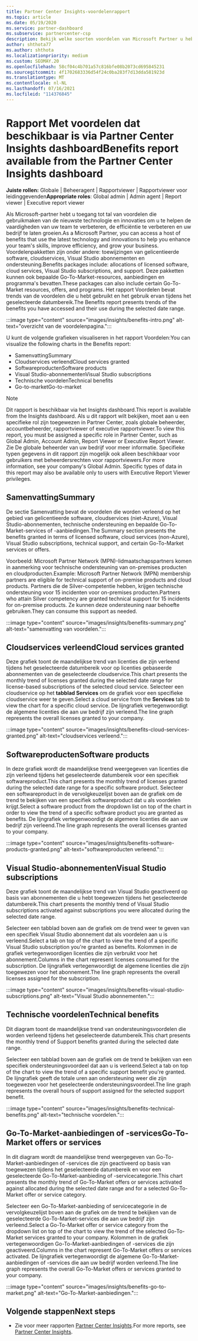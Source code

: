 ```yaml
---
title: Partner Center Insights-voordelenrapport
ms.topic: article
ms.date: 05/19/2020
ms.service: partner-dashboard
ms.subservice: partnercenter-csp
description: Bekijk welke soorten voordelen van Microsoft Partner u hebt gekregen om uw bedrijf te helpen groeien, de efficiëntie te verbeteren en de vaardigheden van uw team te verbeteren.
author: shthota77
ms.author: shthota
ms.localizationpriority: medium
ms.custom: SEOMAY.20
ms.openlocfilehash: 58cf04c4b701a57c816bfe08b2073cd695845231
ms.sourcegitcommit: 4f1702683336d54f24c0ba283f7d13dda581923d
ms.translationtype: MT
ms.contentlocale: nl-NL
ms.lasthandoff: 07/16/2021
ms.locfileid: "114376845"
---
```

# <a name="benefits-report-available-from-the-partner-center-insights-dashboard"></a><span data-ttu-id="d1b6a-103">Rapport Met voordelen dat beschikbaar is via Partner Center Insights dashboard</span><span class="sxs-lookup"><span data-stu-id="d1b6a-103">Benefits report available from the Partner Center Insights dashboard</span></span>

<span data-ttu-id="d1b6a-104">**Juiste rollen:** Globale | Beheeragent | Rapportviewer | Rapportviewer voor leidinggevenden</span><span class="sxs-lookup"><span data-stu-id="d1b6a-104">**Appropriate roles**: Global admin | Admin agent | Report viewer | Executive report viewer</span></span>

<span data-ttu-id="d1b6a-105">Als Microsoft-partner hebt u toegang tot tal van voordelen die gebruikmaken van de nieuwste technologie en innovaties om u te helpen de vaardigheden van uw team te verbeteren, de efficiëntie te verbeteren en uw bedrijf te laten groeien.</span><span class="sxs-lookup"><span data-stu-id="d1b6a-105">As a Microsoft Partner, you can access a host of benefits that use the latest technology and innovations to help you enhance your team's skills, improve efficiency, and grow your business.</span></span> <span data-ttu-id="d1b6a-106">Voordelenpakketten zijn onder andere: toewijzingen van gelicentieerde software, cloudservices, Visual Studio abonnementen en ondersteuning.</span><span class="sxs-lookup"><span data-stu-id="d1b6a-106">Benefits packages include: allocations of licensed software, cloud services, Visual Studio subscriptions, and support.</span></span> <span data-ttu-id="d1b6a-107">Deze pakketten kunnen ook bepaalde Go-To-Market-resources, aanbiedingen en programma's bevatten.</span><span class="sxs-lookup"><span data-stu-id="d1b6a-107">These packages can also include certain Go-To-Market resources, offers, and programs.</span></span> <span data-ttu-id="d1b6a-108">Het rapport Voordelen bevat trends van de voordelen die u hebt gebruikt en het gebruik ervan tijdens het geselecteerde datumbereik.</span><span class="sxs-lookup"><span data-stu-id="d1b6a-108">The Benefits report presents trends of the benefits you have accessed and their use during the selected date range.</span></span>

:::image type="content" source="images/insights/benefits-intro.png" alt-text="overzicht van de voordelenpagina.":::

<span data-ttu-id="d1b6a-110">U kunt de volgende grafieken visualiseren in het rapport Voordelen:</span><span class="sxs-lookup"><span data-stu-id="d1b6a-110">You can visualize the following charts in the Benefits report:</span></span>

- <span data-ttu-id="d1b6a-111">Samenvatting</span><span class="sxs-lookup"><span data-stu-id="d1b6a-111">Summary</span></span>
- <span data-ttu-id="d1b6a-112">Cloudservices verleend</span><span class="sxs-lookup"><span data-stu-id="d1b6a-112">Cloud services granted</span></span>
- <span data-ttu-id="d1b6a-113">Softwareproducten</span><span class="sxs-lookup"><span data-stu-id="d1b6a-113">Software products</span></span>
- <span data-ttu-id="d1b6a-114">Visual Studio-abonnementen</span><span class="sxs-lookup"><span data-stu-id="d1b6a-114">Visual Studio subscriptions</span></span>
- <span data-ttu-id="d1b6a-115">Technische voordelen</span><span class="sxs-lookup"><span data-stu-id="d1b6a-115">Technical benefits</span></span>
- <span data-ttu-id="d1b6a-116">Go-to-market</span><span class="sxs-lookup"><span data-stu-id="d1b6a-116">Go-to-market</span></span>

 > [!NOTE]
 > <span data-ttu-id="d1b6a-117">Dit rapport is beschikbaar via het Insights dashboard.</span><span class="sxs-lookup"><span data-stu-id="d1b6a-117">This report is available from the Insights dashboard.</span></span> <span data-ttu-id="d1b6a-118">Als u dit rapport wilt bekijken, moet aan u een specifieke rol zijn toegewezen in Partner Center, zoals globale beheerder, accountbeheerder, rapportviewer of executive rapportviewer.</span><span class="sxs-lookup"><span data-stu-id="d1b6a-118">To view this report, you must be assigned a specific role in Partner Center, such as Global Admin, Account Admin, Report Viewer or Executive Report Viewer.</span></span> <span data-ttu-id="d1b6a-119">Zie De globale beheerder van uw bedrijf voor meer informatie. Specifieke typen gegevens in dit rapport zijn mogelijk ook alleen beschikbaar voor gebruikers met beheerdersrechten voor rapportviewers.</span><span class="sxs-lookup"><span data-stu-id="d1b6a-119">For more information, see your company's Global Admin. Specific types of data in this report may also be available only to users with Executive Report Viewer privileges.</span></span>

## <a name="summary"></a><span data-ttu-id="d1b6a-120">Samenvatting</span><span class="sxs-lookup"><span data-stu-id="d1b6a-120">Summary</span></span>

<span data-ttu-id="d1b6a-121">De sectie Samenvatting bevat de voordelen die worden verleend op het gebied van gelicentieerde software, cloudservices (niet-Azure), Visual Studio-abonnementen, technische ondersteuning en bepaalde Go-To-Market-services of -aanbiedingen.</span><span class="sxs-lookup"><span data-stu-id="d1b6a-121">The Summary section presents the benefits granted in terms of licensed software, cloud services (non-Azure), Visual Studio subscriptions, technical support, and certain Go-To-Market services or offers.</span></span>

<span data-ttu-id="d1b6a-122">Voorbeeld: Microsoft Partner Network (MPN)-lidmaatschapspartners komen in aanmerking voor technische ondersteuning van on-premises producten en cloudproducten.</span><span class="sxs-lookup"><span data-stu-id="d1b6a-122">Example: Microsoft Partner Network (MPN) membership partners are eligible for technical support of on-premise products and cloud products.</span></span> <span data-ttu-id="d1b6a-123">Partners die de Silver-competentie hebben, krijgen technische ondersteuning voor 15 incidenten voor on-premises producten.</span><span class="sxs-lookup"><span data-stu-id="d1b6a-123">Partners who attain Silver competency are granted technical support for 15 incidents for on-premise products.</span></span> <span data-ttu-id="d1b6a-124">Ze kunnen deze ondersteuning naar behoefte gebruiken.</span><span class="sxs-lookup"><span data-stu-id="d1b6a-124">They can consume this support as needed.</span></span> 

:::image type="content" source="images/insights/benefits-summary.png" alt-text="samenvatting van voordelen.":::

## <a name="cloud-services-granted"></a><span data-ttu-id="d1b6a-126">Cloudservices verleend</span><span class="sxs-lookup"><span data-stu-id="d1b6a-126">Cloud services granted</span></span>

<span data-ttu-id="d1b6a-127">Deze grafiek toont de maandelijkse trend van licenties die zijn verleend tijdens het geselecteerde datumbereik voor op licenties gebaseerde abonnementen van de geselecteerde cloudservice.</span><span class="sxs-lookup"><span data-stu-id="d1b6a-127">This chart presents the monthly trend of licenses granted during the selected date range for license-based subscriptions of the selected cloud service.</span></span>
<span data-ttu-id="d1b6a-128">Selecteer een cloudservice op het **tabblad Services** om de grafiek voor een specifieke cloudservice weer te geven.</span><span class="sxs-lookup"><span data-stu-id="d1b6a-128">Select a cloud service from the **Services** tab to view the chart for a specific cloud service.</span></span> <span data-ttu-id="d1b6a-129">De lijngrafiek vertegenwoordigt de algemene licenties die aan uw bedrijf zijn verleend.</span><span class="sxs-lookup"><span data-stu-id="d1b6a-129">The line graph represents the overall licenses granted to your company.</span></span>

:::image type="content" source="images/insights/benefits-cloud-services-granted.png" alt-text="cloudservices verleend.":::

## <a name="software-products"></a><span data-ttu-id="d1b6a-131">Softwareproducten</span><span class="sxs-lookup"><span data-stu-id="d1b6a-131">Software products</span></span>

<span data-ttu-id="d1b6a-132">In deze grafiek wordt de maandelijkse trend weergegeven van licenties die zijn verleend tijdens het geselecteerde datumbereik voor een specifiek softwareproduct.</span><span class="sxs-lookup"><span data-stu-id="d1b6a-132">This chart presents the monthly trend of licenses granted during the selected date range for a specific software product.</span></span> <span data-ttu-id="d1b6a-133">Selecteer een softwareproduct in de vervolgkeuzelijst boven aan de grafiek om de trend te bekijken van een specifiek softwareproduct dat u als voordelen krijgt.</span><span class="sxs-lookup"><span data-stu-id="d1b6a-133">Select a software product from the dropdown list on top of the chart in order to view the trend of a specific software product you are granted as benefits.</span></span> <span data-ttu-id="d1b6a-134">De lijngrafiek vertegenwoordigt de algemene licenties die aan uw bedrijf zijn verleend.</span><span class="sxs-lookup"><span data-stu-id="d1b6a-134">The line graph represents the overall licenses granted to your company.</span></span>

:::image type="content" source="images/insights/benefits-software-products-granted.png" alt-text="softwareproducten verleend.":::

## <a name="visual-studio-subscriptions"></a><span data-ttu-id="d1b6a-136">Visual Studio-abonnementen</span><span class="sxs-lookup"><span data-stu-id="d1b6a-136">Visual Studio subscriptions</span></span>

<span data-ttu-id="d1b6a-137">Deze grafiek toont de maandelijkse trend van Visual Studio geactiveerd op basis van abonnementen die u hebt toegewezen tijdens het geselecteerde datumbereik.</span><span class="sxs-lookup"><span data-stu-id="d1b6a-137">This chart presents the monthly trend of Visual Studio subscriptions activated against subscriptions you were allocated during the selected date range.</span></span>

<span data-ttu-id="d1b6a-138">Selecteer een tabblad boven aan de grafiek om de trend weer te geven van een specifiek Visual Studio abonnement dat als voordelen aan u is verleend.</span><span class="sxs-lookup"><span data-stu-id="d1b6a-138">Select a tab on top of the chart to view the trend of a specific Visual Studio subscription you're granted as benefits.</span></span> <span data-ttu-id="d1b6a-139">Kolommen in de grafiek vertegenwoordigen licenties die zijn verbruikt voor het abonnement.</span><span class="sxs-lookup"><span data-stu-id="d1b6a-139">Columns in the chart represent licenses consumed for the subscription.</span></span> <span data-ttu-id="d1b6a-140">De lijngrafiek vertegenwoordigt de algemene licenties die zijn toegewezen voor het abonnement.</span><span class="sxs-lookup"><span data-stu-id="d1b6a-140">The line graph represents the overall licenses assigned for the subscription.</span></span>

:::image type="content" source="images/insights/benefits-visual-studio-subscriptions.png" alt-text="Visual Studio abonnementen.":::

## <a name="technical-benefits"></a><span data-ttu-id="d1b6a-142">Technische voordelen</span><span class="sxs-lookup"><span data-stu-id="d1b6a-142">Technical benefits</span></span>

<span data-ttu-id="d1b6a-143">Dit diagram toont de maandelijkse trend van ondersteuningsvoordelen die worden verleend tijdens het geselecteerde datumbereik.</span><span class="sxs-lookup"><span data-stu-id="d1b6a-143">This chart presents the monthly trend of Support benefits granted during the selected date range.</span></span>

<span data-ttu-id="d1b6a-144">Selecteer een tabblad boven aan de grafiek om de trend te bekijken van een specifiek ondersteuningsvoordeel dat aan u is verleend.</span><span class="sxs-lookup"><span data-stu-id="d1b6a-144">Select a tab on top of the chart to view the trend of a specific support benefit you're granted.</span></span> <span data-ttu-id="d1b6a-145">De lijngrafiek geeft de totale uren aan ondersteuning weer die zijn toegewezen voor het geselecteerde ondersteuningsvoordeel.</span><span class="sxs-lookup"><span data-stu-id="d1b6a-145">The line graph represents the overall hours of support assigned for the selected support benefit.</span></span>

:::image type="content" source="images/insights/benefits-technical-benefits.png" alt-text="technische voordelen.":::

## <a name="go-to-market-offers-or-services"></a><span data-ttu-id="d1b6a-147">Go-To-Market-aanbiedingen of -services</span><span class="sxs-lookup"><span data-stu-id="d1b6a-147">Go-To-Market offers or services</span></span>

<span data-ttu-id="d1b6a-148">In dit diagram wordt de maandelijkse trend weergegeven van Go-To-Market-aanbiedingen of -services die zijn geactiveerd op basis van toegewezen tijdens het geselecteerde datumbereik en voor een geselecteerde Go-To-Market-aanbieding of -servicecategorie.</span><span class="sxs-lookup"><span data-stu-id="d1b6a-148">This chart presents the monthly trend of Go-To-Market offers or services activated against allocated during the selected date range and for a selected Go-To-Market offer or service category.</span></span>

<span data-ttu-id="d1b6a-149">Selecteer een Go-To-Market-aanbieding of servicecategorie in de vervolgkeuzelijst boven aan de grafiek om de trend te bekijken van de geselecteerde Go-To-Market-services die aan uw bedrijf zijn verleend.</span><span class="sxs-lookup"><span data-stu-id="d1b6a-149">Select a Go-To-Market offer or service category from the dropdown list on top of the chart to view the trend of the selected Go-To-Market services granted to your company.</span></span> <span data-ttu-id="d1b6a-150">Kolommen in de grafiek vertegenwoordigen Go-To-Market-aanbiedingen of -services die zijn geactiveerd.</span><span class="sxs-lookup"><span data-stu-id="d1b6a-150">Columns in the chart represent Go-To-Market offers or services activated.</span></span> <span data-ttu-id="d1b6a-151">De lijngrafiek vertegenwoordigt de algemene Go-To-Market-aanbiedingen of -services die aan uw bedrijf worden verleend.</span><span class="sxs-lookup"><span data-stu-id="d1b6a-151">The line graph represents the overall Go-To-Market offers or services granted to your company.</span></span>

:::image type="content" source="images/insights/benefits-go-to-market.png" alt-text="Go-To-Market-aanbiedingen.":::

## <a name="next-steps"></a><span data-ttu-id="d1b6a-153">Volgende stappen</span><span class="sxs-lookup"><span data-stu-id="d1b6a-153">Next steps</span></span>

- <span data-ttu-id="d1b6a-154">Zie voor meer rapporten [Partner Center Insights](partner-center-insights.md).</span><span class="sxs-lookup"><span data-stu-id="d1b6a-154">For more reports, see [Partner Center Insights](partner-center-insights.md).</span></span>
